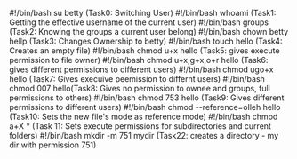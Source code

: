#!/bin/bash
su betty  (Task0: Switching User)
#!/bin/bash
whoami   (Task1: Getting the effective username of the current user)
#!/bin/bash
groups (Task2: Knowing the groups a current user belong)
#!/bin/bash
chown betty hellp (Task3: Changes Ownership to betty)
#!/bin/bash
touch hello (Task4: Creates an empty file)
#!/bin/bash
chmod u+x hello (Task5: gives execute permission to file owner)
#!/bin/bash
chmod u+x,g+x,o+r hello (Task6: gives different permissions to different users)
#!/bin/bash
chmod ugo+x hello (Task7: Gives execuive peemission to differnt users)
#!/bin/bash
chmod 007 hello(Task8: Gives no permission to ownee and groups, full permissions to others)
#!/bin/bash
chmod 753 hello (Task9: Gives different permissions to different users)
#!/bin/bash
chmod --reference=olleh hello  (Task10: Sets the new file's mode as reference mode)
#!/bin/bash
chmod a+X * (Task 11: Sets execute permissions for subdirectories and current folders)
#!/bin/bash
mkdir -m 751 mydir (Task22: creates a directory - my dir with permission 751)
  
